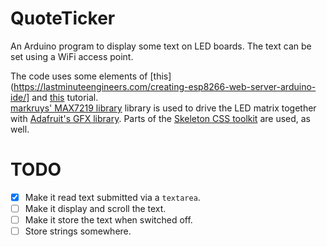 # QuoteTicker

An Arduino program to display some text on LED boards. The text can be set using a WiFi access point.

The code uses some elements of [this](https://lastminuteengineers.com/creating-esp8266-web-server-arduino-ide/] and [this](https://howtomechatronics.com/tutorials/arduino/8x8-led-matrix-max7219-tutorial-scrolling-text-android-control-via-bluetooth/) tutorial.  
[markruys' MAX7219 library](https://github.com/markruys/arduino-Max72xxPanel) library is used to drive the LED matrix together with [Adafruit's GFX library](https://github.com/adafruit/Adafruit-GFX-Library).
Parts of the [Skeleton CSS toolkit](http://getskeleton.com/) are used, as well.

# TODO
- [x] Make it read text submitted via a `textarea`.
- [ ] Make it display and scroll the text.
- [ ] Make it store the text when switched off.
- [ ] Store strings somewhere.